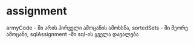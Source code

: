 # assignment


armyCode - ში არის პირველი ამოცანის ამოხსნა, sortedSets - ში მეორე ამოცანი, sqlAssignment -ში sql-ის ყველა დავალება

